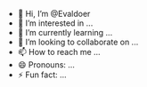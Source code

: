 - 👋 Hi, I’m @Evaldoer
- 👀 I’m interested in ...
- 🌱 I’m currently learning ...
- 💞️ I’m looking to collaborate on ...
- 📫 How to reach me ...
- 😄 Pronouns: ...
- ⚡ Fun fact: ...

<!---
Evaldoer/Evaldoer is a ✨ special ✨ repository because its `README.md` (this file) appears on your GitHub profile.
You can click the Preview link to take a look at your changes.
--->
